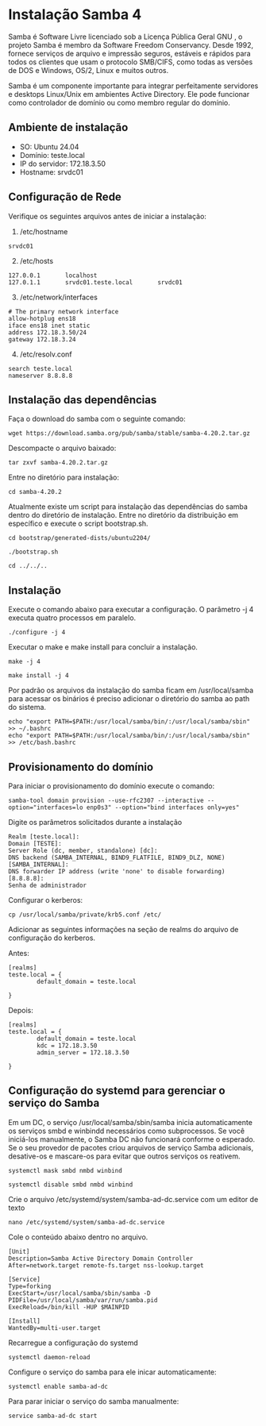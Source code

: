 # Instalação Samba 4


Samba é Software Livre licenciado sob a Licença Pública Geral GNU , o projeto Samba é membro da Software Freedom Conservancy.
Desde 1992, fornece serviços de arquivo e impressão seguros, estáveis ​​e rápidos para todos os clientes que usam o protocolo SMB/CIFS, como todas as versões de DOS e Windows, OS/2, Linux e muitos outros.

Samba é um componente importante para integrar perfeitamente servidores e desktops Linux/Unix em ambientes Active Directory. Ele pode funcionar como controlador de domínio ou como membro regular do domínio.



## Ambiente de instalação

- SO: Ubuntu 24.04
- Domínio: teste.local
- IP do servidor: 172.18.3.50
- Hostname: srvdc01



## Configuração de Rede

Verifique os seguintes arquivos antes de iniciar a instalação:

1. /etc/hostname

```
srvdc01
```

2. /etc/hosts

```
127.0.0.1       localhost
127.0.1.1       srvdc01.teste.local       srvdc01
```

3. /etc/network/interfaces

```
# The primary network interface
allow-hotplug ens18
iface ens18 inet static
address 172.18.3.50/24
gateway 172.18.3.24
```

4. /etc/resolv.conf

```
search teste.local
nameserver 8.8.8.8
```


## Instalação das dependências

Faça o download do samba com o seguinte comando:

```
wget https://download.samba.org/pub/samba/stable/samba-4.20.2.tar.gz
```

Descompacte o arquivo baixado:

```
tar zxvf samba-4.20.2.tar.gz
```


Entre no diretório para instalação:

```
cd samba-4.20.2
```

Atualmente existe um script para instalação das dependências do samba dentro do diretório de instalação. Entre no diretório da distribuição em específico e execute o script bootstrap.sh.

```
cd bootstrap/generated-dists/ubuntu2204/
```

```
./bootstrap.sh
```

```
cd ../../..
```


## Instalação


Execute o comando abaixo para executar a configuração. O parâmetro -j 4 executa quatro processos em paralelo.

```
./configure -j 4
```

Executar o make e make install para concluir a instalação.

```
make -j 4
```

```
make install -j 4
```

Por padrão os arquivos da instalação do samba ficam em /usr/local/samba
para acessar os binários é preciso adicionar o diretório do samba ao path do sistema.

```
echo "export PATH=$PATH:/usr/local/samba/bin/:/usr/local/samba/sbin" >> ~/.bashrc
echo "export PATH=$PATH:/usr/local/samba/bin/:/usr/local/samba/sbin" >> /etc/bash.bashrc
```

## Provisionamento do domínio

Para iniciar o provisionamento do domínio execute o comando:

```
samba-tool domain provision --use-rfc2307 --interactive --option="interfaces=lo enp0s3" --option="bind interfaces only=yes"
```

Digite os parâmetros solicitados durante a instalação


```
Realm [teste.local]:  
Domain [TESTE]:  
Server Role (dc, member, standalone) [dc]:  
DNS backend (SAMBA_INTERNAL, BIND9_FLATFILE, BIND9_DLZ, NONE) [SAMBA_INTERNAL]:  
DNS forwarder IP address (write 'none' to disable forwarding) [8.8.8.8]:
Senha de administrador
```


Configurar o kerberos:

```
cp /usr/local/samba/private/krb5.conf /etc/
```

Adicionar as seguintes informações na seção de realms do arquivo de configuração do kerberos.

Antes:
```
[realms]
teste.local = {
        default_domain = teste.local

}
```


Depois:

```
[realms]
teste.local = {
        default_domain = teste.local
        kdc = 172.18.3.50
        admin_server = 172.18.3.50

}
```

## Configuração do systemd para gerenciar o serviço do Samba

Em um DC, o serviço /usr/local/samba/sbin/samba inicia automaticamente os serviços smbd e winbindd necessários como subprocessos. Se você iniciá-los manualmente, o Samba DC não funcionará conforme o esperado. Se o seu provedor de pacotes criou arquivos de serviço Samba adicionais, desative-os e mascare-os para evitar que outros serviços os reativem.


```
systemctl mask smbd nmbd winbind
```

```
systemctl disable smbd nmbd winbind
```



Crie o arquivo /etc/systemd/system/samba-ad-dc.service com um editor de texto

```
nano /etc/systemd/system/samba-ad-dc.service
```

Cole o conteúdo abaixo dentro no arquivo.

```
[Unit]
Description=Samba Active Directory Domain Controller
After=network.target remote-fs.target nss-lookup.target

[Service]
Type=forking
ExecStart=/usr/local/samba/sbin/samba -D
PIDFile=/usr/local/samba/var/run/samba.pid
ExecReload=/bin/kill -HUP $MAINPID

[Install]
WantedBy=multi-user.target
```


Recarregue a configuração do systemd

```
systemctl daemon-reload
```

Configure o serviço do samba para ele inicar automaticamente:

```
systemctl enable samba-ad-dc
```


Para parar iniciar o serviço do samba manualmente:

```
service samba-ad-dc start
```
